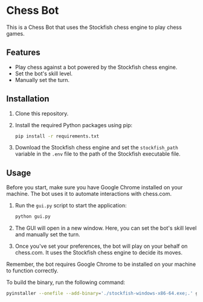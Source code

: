 # Chess Bot

This is a Chess Bot that uses the Stockfish chess engine to play chess games.

## Features

- Play chess against a bot powered by the Stockfish chess engine.
- Set the bot's skill level.
- Manually set the turn.

## Installation

1. Clone this repository.
2. Install the required Python packages using pip:

    ```bash
    pip install -r requirements.txt
    ```

3. Download the Stockfish chess engine and set the `stockfish_path` variable in the `.env` file to the path of the Stockfish executable file.

## Usage

Before you start, make sure you have Google Chrome installed on your machine. The bot uses it to automate interactions with chess.com.

1. Run the `gui.py` script to start the application:

    ```bash
    python gui.py
    ```

2. The GUI will open in a new window. Here, you can set the bot's skill level and manually set the turn.

3. Once you've set your preferences, the bot will play on your behalf on chess.com. It uses the Stockfish chess engine to decide its moves.

Remember, the bot requires Google Chrome to be installed on your machine to function correctly.

To build the binary, run the following command:

```bash
pyinstaller --onefile --add-binary='./stockfish-windows-x86-64.exe;.' gui.py
```